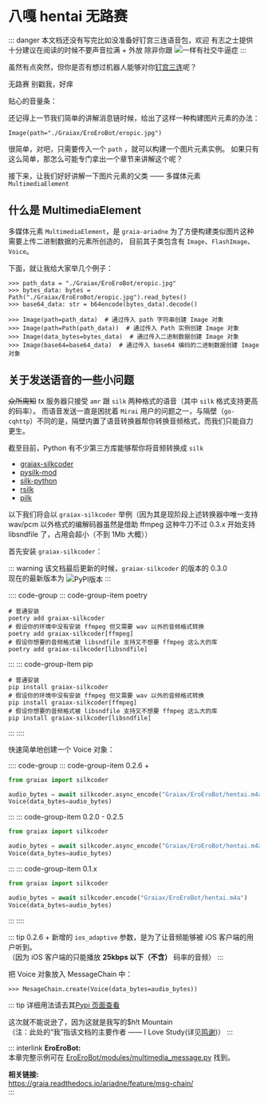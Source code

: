 # 八嘎 hentai 无路赛

[>_<]: 因为不知道怎么样才能把script写在md里面，没办法只能用';'来硬生生把代码连起来了

<audio id="thtlb" src="/voices/太好听了8.m4a"></audio>

::: danger
本文档还没有写完<Curtain>比如没准备好钉宫三连语音包，欢迎<RubyCurtain up="hentai xiong di" type="danger">
有志之士</RubyCurtain>提供</Curtain>十分建议在阅读的时候不要声音拉满 + 外放 <Curtain>除非你跟<MoreInfo words="唐可可">
<img
  src="/images/guide/唐可可.webp"
  onmouseover="
    document.getElementById('thtlb').currentTime = 0;
    document.getElementById('thtlb').play();
  "
  onmouseout="
    document.getElementById('thtlb').pause();
  "
/></MoreInfo>一样有社交牛逼症</Curtain>
:::

虽然有点突然，但你是否有想过机器人能够对你[钉宫三连](https://zh.moegirl.org.cn/%E9%92%89%E5%AE%AB%E7%90%86%E6%83%A0)呢？

<ChatWindow title="Graia Framework Community">
  <ChatMsg name="GraiaX" onright>无路赛</ChatMsg>
  <ChatVoice name="EroEroBot" avatar="/avatar/ero.webp" audio="/voices/夏娜_无路赛_钉宫理惠.m4a">别戳我，好痒</ChatVoice>
</ChatWindow>

<VolumeBar>贴心的音量条：</VolumeBar>

还记得上一节我们简单的讲解消息链时候，给出了这样一种构建图片元素的办法：

```python:no-line-numbers
Image(path="./Graiax/EroEroBot/eropic.jpg")
```

很简单，对吧，只需要传入一个 `path` ，就可以构建一个图片元素实例。
如果只有这么简单，那怎么可能专门拿出一个章节来讲解这个呢？

接下来，让我们好好讲解一下图片元素的父类 —— 多媒体元素 `MultimediaElement`

## 什么是 MultimediaElement

多媒体元素 `MultimediaElement`，是 `graia-ariadne` 为了方便构建类似图片这种需要上传二进制数据的元素所创造的，
目前其子类包含有 `Image`、`FlashImage`、`Voice`。

下面，就让<RubyCurtain up="举例狂魔">我</RubyCurtain>给大家举几个例子：

```python:no-line-numbers
>>> path_data = "./Graiax/EroEroBot/eropic.jpg"
>>> bytes_data: bytes = Path("./Graiax/EroEroBot/eropic.jpg").read_bytes()
>>> base64_data: str = b64encode(bytes_data).decode()

>>> Image(path=path_data)  # 通过传入 path 字符串创建 Image 对象
>>> Image(path=Path(path_data))  # 通过传入 Path 实例创建 Image 对象
>>> Image(data_bytes=bytes_data)  # 通过传入二进制数据创建 Image 对象
>>> Image(base64=base64_data)  # 通过传入 base64 编码的二进制数据创建 Image 对象
```

## 关于发送语音的一些小问题

~~众所周知~~ tx 服务器只接受 `amr` 跟 `silk` 两种格式的语音（其中 `silk` 格式支持更高的码率）。
而语音发送一直是困扰着 `Mirai` 用户的问题之一，与隔壁（`go-cqhttp`）不同的是，隔壁内置了语音转换器帮你转换音频格式，而我们只能自力更生。

截至目前，Python 有不少第三方库能够帮你将音频转换成 `silk`

- [graiax-silkcoder](https://pypi.org/project/graiax-silkcoder/)
- [pysilk-mod](https://pypi.org/project/pysilk-mod/)
- [silk-python](https://github.com/synodriver/pysilk)
- [rsilk](https://github.com/synodriver/rsilk)
- [pilk](https://github.com/foyoux/pilk)

以下我们将会以 `graiax-silkcoder` 举例（因为其是现阶段上述转换器中唯一支持 wav/pcm 以外格式的编解码器<Curtain>虽然是借助 ffmpeg 这种牛刀</Curtain><Curtain>不过 0.3.x 开始支持 libsndfile 了，占用会超小（不到 1Mb 大概）</Curtain>）

首先安装 `graiax-silkcoder`：

::: warning
该文档最后更新的时候，`graiax-silkcoder` 的版本的 0.3.0  
现在的最新版本为 <img src="https://img.shields.io/pypi/v/graiax-silkcoder?color=2970b6&amp;style=flat-square" alt="PyPI版本" style="vertical-align: middle">
:::

:::: code-group
::: code-group-item poetry

```bash:no-line-numbers
# 普通安装
poetry add graiax-silkcoder
# 假设你的环境中没有安装 ffmpeg 但又需要 wav 以外的音频格式转换
poetry add graiax-silkcoder[ffmpeg]
# 假设你想要的音频格式被 libsndfile 支持又不想要 ffmpeg 这么大的库
poetry add graiax-silkcoder[libsndfile]
```

:::
::: code-group-item pip

```bash:no-line-numbers
# 普通安装
pip install graiax-silkcoder
# 假设你的环境中没有安装 ffmpeg 但又需要 wav 以外的音频格式转换
pip install graiax-silkcoder[ffmpeg]
# 假设你想要的音频格式被 libsndfile 支持又不想要 ffmpeg 这么大的库
pip install graiax-silkcoder[libsndfile]
```

:::
::::

快速简单地创建一个 Voice 对象：

:::: code-group
::: code-group-item 0.2.6 +

```python
from graiax import silkcoder

audio_bytes = await silkcoder.async_encode("Graiax/EroEroBot/hentai.m4a", ios_adaptive=True)
Voice(data_bytes=audio_bytes)
```

:::
::: code-group-item 0.2.0 - 0.2.5

```python
from graiax import silkcoder

audio_bytes = await silkcoder.async_encode("Graiax/EroEroBot/hentai.m4a")
Voice(data_bytes=audio_bytes)
```

:::
::: code-group-item 0.1.x

```python
from graiax import silkcoder

audio_bytes = await silkcoder.encode("Graiax/EroEroBot/hentai.m4a")
Voice(data_bytes=audio_bytes)
```

:::
::::

::: tip
0.2.6 + 新增的 `ios_adaptive` 参数，是为了让音频能够被 iOS 客户端的用户听到。  
（因为 iOS 客户端的只能播放 **25kbps 以下（不含）** 码率的音频）
:::

把 Voice 对象放入 MessageChain 中：

```python:no-line-numbers
>>> MesageChain.create(Voice(data_bytes=audio_bytes))
```

::: tip
详细用法请去其[Pypi 页面查看](https://pypi.org/project/graiax-silkcoder/)

这次就不能说逊了，因为这就是我写的<Curtain>$h!t Mountain</Curtain>  
（注：此处的“我”指该文档的主要作者 —— I Love Study(详见[鸣谢](../appendix/credit.md))）
:::

::: interlink
**EroEroBot:**  
本章完整示例可在 [EroEroBot/modules/multimedia_message.py](https://github.com/GraiaCommunity/EroEroBot/blob/master/modules/multimedia_message.py) 找到。

**相关链接:**  
<https://graia.readthedocs.io/ariadne/feature/msg-chain/>  
:::
